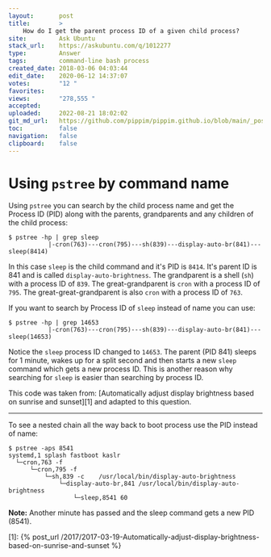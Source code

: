 ```yaml
---
layout:       post
title:        >
    How do I get the parent process ID of a given child process?
site:         Ask Ubuntu
stack_url:    https://askubuntu.com/q/1012277
type:         Answer
tags:         command-line bash process
created_date: 2018-03-06 04:03:44
edit_date:    2020-06-12 14:37:07
votes:        "12 "
favorites:    
views:        "278,555 "
accepted:     
uploaded:     2022-08-21 18:02:02
git_md_url:   https://github.com/pippim/pippim.github.io/blob/main/_posts/2018/2018-03-06-How-do-I-get-the-parent-process-ID-of-a-given-child-process_.md
toc:          false
navigation:   false
clipboard:    false
---
```


# Using `pstree` by command name

Using `pstree` you can search by the child process name and get the Process ID (PID) along with the parents, grandparents and any children of the child process:

``` 
$ pstree -hp | grep sleep
           |-cron(763)---cron(795)---sh(839)---display-auto-br(841)---sleep(8414)
```


In this case `sleep` is the child command and it's PID is `8414`. It's parent ID is 841 and is called `display-auto-brightness`. The grandparent is a shell (`sh`) with a process ID of `839`. The great-grandparent is `cron` with a process ID of `795`. The great-great-grandparent is also `cron` with a process ID of `763`.

If you want to search by Process ID of `sleep` instead of name you can use:

``` 
$ pstree -hp | grep 14653
           |-cron(763)---cron(795)---sh(839)---display-auto-br(841)---sleep(14653)
```

Notice the `sleep` process ID changed to `14653`. The parent (PID 841) sleeps for 1 minute, wakes up for a split second and then starts a new `sleep` command which gets a new process ID. This is another reason why searching for `sleep` is easier than searching by process ID.

This code was taken from: [Automatically adjust display brightness based on sunrise and sunset][1] and adapted to this question.

----------

To see a nested chain all the way back to boot process use the PID instead of name:

``` 
$ pstree -aps 8541
systemd,1 splash fastboot kaslr
  └─cron,763 -f
      └─cron,795 -f
          └─sh,839 -c    /usr/local/bin/display-auto-brightness
              └─display-auto-br,841 /usr/local/bin/display-auto-brightness
                  └─sleep,8541 60
```

**Note:** Another minute has passed and the sleep command gets a new PID (8541).

  [1]: {% post_url /2017/2017-03-19-Automatically-adjust-display-brightness-based-on-sunrise-and-sunset %}

